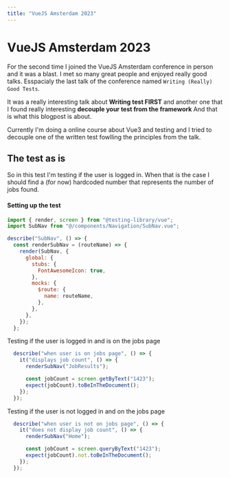 ```yaml
---
title: "VueJS Amsterdam 2023"
---
```


# VueJS Amsterdam 2023

For the second time I joined the VueJS Amsterdam conference in person and it was a blast. I met so many great people and enjoyed really good talks.
Esspacialy the last talk of the conference named `Writing (Really) Good Tests`. 

It was a really interesting talk about **Writing test FIRST** and another one that I found really interesting **decouple your test from the framework** And that is what this blogpost is about. 

Currently I'm doing a online course about Vue3 and testing and I tried to decouple one of the written test fowlling the principles from the talk.

## The test as is

So in this test I'm testing if the user is logged in. When that is the case I should find a (for now) hardcoded number that represents the number of jobs found.

#### Setting up the test

```js
import { render, screen } from "@testing-library/vue";
import SubNav from "@/components/Navigation/SubNav.vue";

describe("SubNav", () => {
  const renderSubNav = (routeName) => {
    render(SubNav, {
      global: {
        stubs: {
          FontAwesomeIcon: true,
        },
        mocks: {
          $route: {
            name: routeName,
          },
        },
      },
    });
  };
```

Testing if the user is logged in and is on the jobs page

```js
  describe("when user is on jobs page", () => {
    it("displays job count", () => {
      renderSubNav("JobResults");

      const jobCount = screen.getByText("1423");
      expect(jobCount).toBeInTheDocument();
    });
  });
```

Testing if the user is not logged in and on the jobs page
```js
  describe("when user is not on jobs page", () => {
    it("does not display job count", () => {
      renderSubNav("Home");

      const jobCount = screen.queryByText("1423");
      expect(jobCount).not.toBeInTheDocument();
    });
  });
```